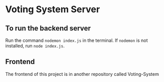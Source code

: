 # Voting System Server

## To run the backend server
Run the command `nodemon index.js` in the terminal. If `nodemon` is not installed, run `node index.js`.

## Frontend
The frontend of this project is in another repository called Voting-System